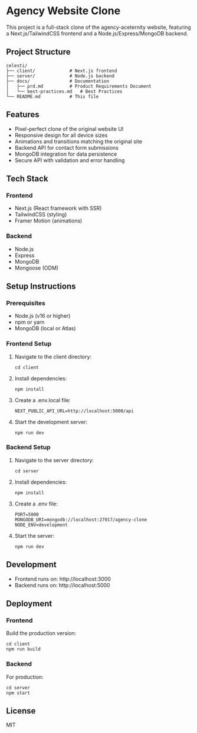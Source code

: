 # Agency Website Clone

This project is a full-stack clone of the agency-aceternity website, featuring a Next.js/TailwindCSS frontend and a Node.js/Express/MongoDB backend.

## Project Structure

```
celesti/
├── client/             # Next.js frontend
├── server/             # Node.js backend
├── docs/               # Documentation
│   ├── prd.md          # Product Requirements Document  
│   └── best-practices.md   # Best Practices
└── README.md           # This file
```

## Features

- Pixel-perfect clone of the original website UI
- Responsive design for all device sizes
- Animations and transitions matching the original site
- Backend API for contact form submissions
- MongoDB integration for data persistence
- Secure API with validation and error handling

## Tech Stack

### Frontend
- Next.js (React framework with SSR)
- TailwindCSS (styling)
- Framer Motion (animations)

### Backend
- Node.js
- Express
- MongoDB
- Mongoose (ODM)

## Setup Instructions

### Prerequisites
- Node.js (v16 or higher)
- npm or yarn
- MongoDB (local or Atlas)

### Frontend Setup

1. Navigate to the client directory:
   ```
   cd client
   ```

2. Install dependencies:
   ```
   npm install
   ```

3. Create a .env.local file:
   ```
   NEXT_PUBLIC_API_URL=http://localhost:5000/api
   ```

4. Start the development server:
   ```
   npm run dev
   ```

### Backend Setup

1. Navigate to the server directory:
   ```
   cd server
   ```

2. Install dependencies:
   ```
   npm install
   ```

3. Create a .env file:
   ```
   PORT=5000
   MONGODB_URI=mongodb://localhost:27017/agency-clone
   NODE_ENV=development
   ```

4. Start the server:
   ```
   npm run dev
   ```

## Development

- Frontend runs on: http://localhost:3000
- Backend runs on: http://localhost:5000

## Deployment

### Frontend
Build the production version:
```
cd client
npm run build
```

### Backend
For production:
```
cd server
npm start
```

## License
MIT
